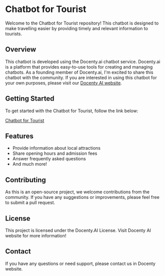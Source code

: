 # Chatbot for Tourist

Welcome to the Chatbot for Tourist repository! This chatbot is designed to make travelling easier by providing timely and relevant information to tourists.

## Overview

This chatbot is developed using the Docenty.ai chatbot service. Docenty.ai is a platform that provides easy-to-use tools for creating and managing chatbots. As a founding member of Docenty.ai, I'm excited to share this chatbot with the community. If you are interested in using this chatbot for your own purposes, please visit our [Docenty AI website](https://docenty.ai).

## Getting Started

To get started with the Chatbot for Tourist, follow the link below:

[Chatbot for Tourist](https://tour-chatbot.framer.ai/)

## Features

- Provide information about local attractions
- Share opening hours and admission fees
- Answer frequently asked questions
- And much more!

## Contributing

As this is an open-source project, we welcome contributions from the community. If you have any suggestions or improvements, please feel free to submit a pull request.

## License

This project is licensed under the Docenty.AI License. Visit Docenty AI website for more information!

## Contact

If you have any questions or need support, please contact us in Docenty website.
